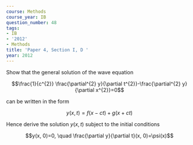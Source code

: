 ```yaml
---
course: Methods
course_year: IB
question_number: 48
tags:
- IB
- '2012'
- Methods
title: 'Paper 4, Section I, D '
year: 2012
---
```




Show that the general solution of the wave equation

$$\frac{1}{c^{2}} \frac{\partial^{2} y}{\partial t^{2}}-\frac{\partial^{2} y}{\partial x^{2}}=0$$

can be written in the form

$$y(x, t)=f(x-c t)+g(x+c t)$$

Hence derive the solution $y(x, t)$ subject to the initial conditions

$$y(x, 0)=0, \quad \frac{\partial y}{\partial t}(x, 0)=\psi(x)$$